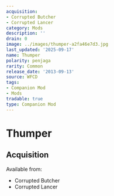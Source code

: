 ```yaml
---
acquisition:
- Corrupted Butcher
- Corrupted Lancer
category: Mods
description: ''
drain: 0
image: ../images/thumper-a2fa46e7d3.jpg
last_updated: '2025-09-17'
name: Thumper
polarity: penjaga
rarity: Common
release_date: '2013-09-13'
source: WFCD
tags:
- Companion Mod
- Mods
tradable: true
type: Companion Mod
---
```


# Thumper

## Acquisition

Available from:
- Corrupted Butcher
- Corrupted Lancer

